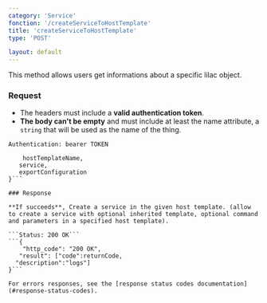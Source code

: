 ```yaml
---
category: 'Service'
fonction: '/createServiceToHostTemplate'
title: 'createServiceToHostTemplate'
type: 'POST'

layout: default
---
```


This method allows users get informations about a specific lilac object.

### Request

* The headers must include a **valid authentication token**.
* **The body can't be empty** and must include at least the name attribute, a `string` that will be used as the name of the thing.

```Authentication: bearer TOKEN```
```{
    hostTemplateName,
   service,
   exportConfiguration
}```

### Response

**If succeeds**, Create a service in the given host template. (allow to create a service with optional inherited template, optional command and parameters in a specified host template).

```Status: 200 OK```
```{
    "http_code": "200 OK",
   "result": ["code":returnCode,
  "description":"logs"]
}```

For errors responses, see the [response status codes documentation](#response-status-codes).